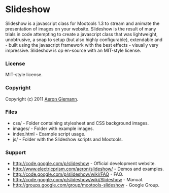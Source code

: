 Slideshow
===

Slideshow is a javascript class for Mootools 1.3 to stream and animate the presentation of images on your website. Slideshow is the result of many trials in code attempting to create a javascript class 
that was lightweight, unobtrusive, a snap to setup (but also highly configurable), extendable and - built using the javascript framework with the best effects - visually very impressive. Slideshow is op
en-source with an MIT-style license.

### License

MIT-style license.

### Copyright

Copyright (c) 2011 [Aeron Glemann](http://www.electricprism.com/aeron/).

### Files

- css/          - Folder containing stylesheet and CSS background images.
- images/       - Folder with example images.
- index.html    - Example script usage.
- js/           - Folder with the Slideshow scripts and Mootools.

### Support

- http://code.google.com/p/slideshow                    - Official development website.
- http://www.electricprism.com/aeron/slideshow/         - Demos and examples.
- http://code.google.com/p/slideshow/wiki/FAQ           - FAQ.
- http://code.google.com/p/slideshow/wiki/Slideshow     - Manual.
- http://groups.google.com/group/mootools-slideshow     - Google Group.

